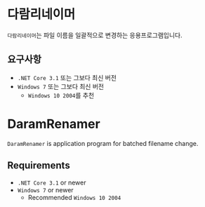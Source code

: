 ﻿# 다람리네이머
`다람리네이머`는 파일 이름을 일괄적으로 변경하는 응용프로그램입니다.

## 요구사항
- `.NET Core 3.1` 또는 그보다 최신 버전
- `Windows 7` 또는 그보다 최신 버전
  - `Windows 10 2004`를 추천

# DaramRenamer
`DaramRenamer` is application program for batched filename change.

## Requirements
- `.NET Core 3.1` or newer
- `Windows 7` or newer
  - Recommended `Windows 10 2004`